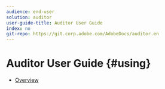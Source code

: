 ```yaml
---
audience: end-user
solution: auditor
user-guide-title: Auditor User Guide
index: no
git-repo: https://git.corp.adobe.com/AdobeDocs/auditor.en
---
```


# Auditor User Guide {#using}

* [Overview](overview.md)
